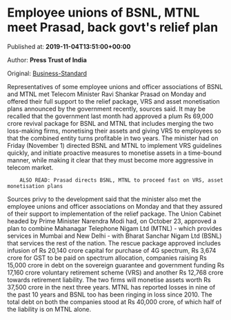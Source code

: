 
# Employee unions of BSNL, MTNL meet Prasad, back govt's relief plan

Published at: **2019-11-04T13:51:00+00:00**

Author: **Press Trust of India**

Original: [Business-Standard](https://www.business-standard.com/article/pti-stories/bsnl-mtnl-staff-unions-associations-meet-prasad-pledge-support-to-govt-s-relief-plan-119110401291_1.html)

Representatives of some employee unions and officer associations of BSNL and MTNL met Telecom Minister Ravi Shankar Prasad on Monday and offered their full support to the relief package, VRS and asset monetisation plans announced by the government recently, sources said.
It may be recalled that the government last month had approved a plum Rs 69,000 crore revival package for BSNL and MTNL that includes merging the two loss-making firms, monetising their assets and giving VRS to employees so that the combined entity turns profitable in two years.
The minister had on Friday (November 1) directed BSNL and MTNL to implement VRS guidelines quickly, and initiate proactive measures to monetise assets in a time-bound manner, while making it clear that they must become more aggressive in telecom market.

        ALSO READ: Prasad directs BSNL, MTNL to proceed fast on VRS, asset monetisation plans
      
Sources privy to the development said that the minister also met the employee unions and officer associations on Monday and that they assured of their support to implementation of the relief package.
The Union Cabinet headed by Prime Minister Narendra Modi had, on October 23, approved a plan to combine Mahanagar Telephone Nigam Ltd (MTNL) - which provides services in Mumbai and New Delhi - with Bharat Sanchar Nigam Ltd (BSNL) that services the rest of the nation.
The rescue package approved includes infusion of Rs 20,140 crore capital for purchase of 4G spectrum, Rs 3,674 crore for GST to be paid on spectrum allocation, companies raising Rs 15,000 crore in debt on the sovereign guarantee and government funding Rs 17,160 crore voluntary retirement scheme (VRS) and another Rs 12,768 crore towards retirement liability.
The two firms will monetise assets worth Rs 37,500 crore in the next three years.
MTNL has reported losses in nine of the past 10 years and BSNL too has been ringing in loss since 2010. The total debt on both the companies stood at Rs 40,000 crore, of which half of the liability is on MTNL alone.
